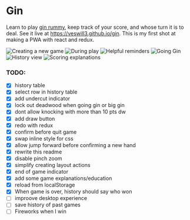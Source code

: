 Gin
===

Learn to play [gin rummy](https://en.wikipedia.org/wiki/Gin_rummy), keep track of your score, and whose turn it is to deal. See it live at https://veswill3.github.io/gin.
This is my first shot at making a PWA with react and redux.

![Creating a new game](screenshots/new_game.png?raw=true "Creating a new game")
![During play](screenshots/mid_game.png?raw=true "During play")
![Helpful reminders](screenshots/too_much_deadwood.png?raw=true "Helpful reminders")
![Going Gin](screenshots/going_gin.png?raw=true "Going Gin")
![History view](screenshots/history.png?raw=true "History view")
![Scoring explanations](screenshots/undercut.png?raw=true "Scoring explanations")

### TODO:

- [X] history table
- [X] select row in history table
- [X] add undercut indicator
- [X] lock out deadwood when going gin or big gin
- [X] dont allow knocking with more than 10 pts dw
- [X] add draw button
- [X] redo with redux
- [X] confirm before quit game
- [X] swap inline style for css
- [X] allow jump forward before confirming a new hand
- [X] rewrite this readme
- [X] disable pinch zoom
- [X] simplify creating layout actions
- [X] end of game indicator
- [X] add some game explanations/education
- [X] reload from localStorage
- [X] When game is over, history should say who won
- [ ] improove desktop experience
- [ ] save history of past games
- [ ] Fireworks when I win
